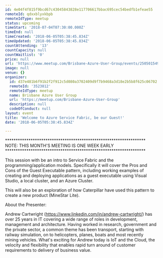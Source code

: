 ```yaml
---
id: 4e04f4f815f9bcd67c43045843828e117706617bbac695cec54bedfb1efeae55
remoteId: qdxxblyxkbpb
remoteIdType: meetup
status: upcoming
timeStart: '2018-07-04T07:30:00.000Z'
timeEnd: null
timeCreated: '2018-06-05T05:38:45.834Z'
timeUpdated: '2018-06-05T05:38:45.834Z'
countAttending: '13'
countCapacity: null
countWaitlist: '0'
price: null
url: 'https://www.meetup.com/Brisbane-Azure-User-Group/events/250501549/'
image: null
venue: {}
organizer:
  id: d37e481b6f91b2f2f912c5d080a3702409d9f7b9468a3d18e2b5b8f625c06702
  remoteId: '3523812'
  remoteIdType: meetup
  name: Brisbane Azure User Group
  url: 'https://meetup.com/Brisbane-Azure-User-Group'
  description: null
  codeOfConduct: null
layout: event
title: 'Welcome to Azure Service Fabric, be our Guest!'
date: '2018-06-05T05:38:45.834Z'

---
```

<p>******************************************************************<br/>NOTE: THIS MONTH'S MEETING IS ONE WEEK EARLY<br/>******************************************************************</p> <p>This session with be an intro to Service Fabric and the programming/application models. Specifically it will cover the Pros and Cons of the Guest Executable pattern, including working examples of creating and deploying applications as a guest executable using Visual Studio, a local cluster, and an Azure Cluster.</p> <p>This will also be an exploration of how Caterpillar have used this pattern to create a new product (MineStar Lite).</p> <p>About the Presenter:</p> <p>Andrew Cartwright (<a href="https://www.linkedin.com/in/andrew-cartwright/" class="linkified">https://www.linkedin.com/in/andrew-cartwright/</a>) has over 25 years in IT covering a wide range of roles in development, management and architecture. Having worked in research, government and the private sector, a common theme has been transport, starting with railway simulation, on to helicopters, planes, boats and most recently mining vehicles. What's exciting for Andrew today is IoT and the Cloud, the velocity and flexibility that enables rapid turn around of customer requirements to delivery of business value.</p>
